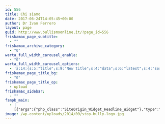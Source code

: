 ```yaml
---
id: 556
title: Chi siamo
date: 2017-06-24T14:05:45+00:00
author: Dr Ivan Ferrero
layout: page
guid: http://www.bullismoonline.it/?page_id=556
friskamax_page_subtitle:
  - ""
friskamax_archive_category:
  - "0"
warta_full_width_carousel_enable:
  - "0"
warta_full_width_carousel_options:
  - 'a:14:{s:5:"title";s:9:"New title";s:4:"data";s:6:"latest";s:4:"sort";s:8:"comments";s:10:"time_range";s:3:"all";s:8:"category";i:2;s:4:"tags";s:0:"";s:8:"post_ids";s:0:"";s:5:"count";i:4;s:7:"excerpt";i:320;s:8:"interval";i:8000;s:9:"animation";s:5:"slide";s:15:"animation_speed";i:2000;s:13:"ignore_sticky";i:1;s:11:"hide_mobile";i:0;}'
friskamax_page_title_bg:
  - "0"
friskamax_page_title_op:
  - upload
friskamax_sidebar:
  - ""
fsmpb_main:
  - |
    [{"args":{"php_class":"SiteOrigin_Widget_Headline_Widget"},"type":"widget","formData":{"headline":{"text":"Perchè Bullismo Online?","destination_url":"","tag":"h1","color":false,"hover_color":false,"font":"default","font_size":false,"font_size_unit":"px","align":"center","line_height":false,"line_height_unit":"px","margin":false,"margin_unit":"px","so_field_container_state":"open","new_window":false},"sub_headline":{"text":"","destination_url":"","tag":"h3","color":false,"hover_color":false,"font":"default","font_size":false,"font_size_unit":"px","align":"center","line_height":false,"line_height_unit":"px","margin":false,"margin_unit":"px","so_field_container_state":"closed","new_window":false},"divider":{"style":"none","color":"#EEEEEE","thickness":1,"align":"center","width":"80%","width_unit":"%","margin":false,"margin_unit":"px","so_field_container_state":"open"},"order":["headline","divider","sub_headline"],"fittext_compressor":0.85,"_sow_form_id":"594e6ef91d63a","_sow_form_timestamp":"1498312983909","fittext":false}},{"args":{"php_class":"SiteOrigin_Widget_Editor_Widget"},"type":"widget","formData":{"title":"","text":"Il progetto di Bullismo Online nasce da un'idea del Dr Ivan Ferrero e della D.ssa Daniela Zacchi, con la missione di portare una corretta informazione su una tematica così importante per i nostri ragazzi (e non solo) e sempre più emergente.\r\n\r\nPer questo scopo abbiamo preferito un taglio divulgativo e che allo stesso tempo non disdegni le visite dei Professionisti del settore.\r\n\r\nIl Cyberbullismo è un fenomeno di Rete, per cui è necessario fare Rete se vogliamo combatterlo.\r\n\r\nSe desideri aiutarci allora scorri in fondo a questa pagina per capire come.\r\n\r\nAnche l'invio di una tua tesi di laura o la scrittura di un articolo può fare un'enorme differenza.","text_selected_editor":"tmce","autop":true,"_sow_form_id":"594e2c60dcff2","_sow_form_timestamp":"1498312835582"}},{"args":{"php_class":"SiteOrigin_Widget_Headline_Widget"},"type":"widget","formData":{"headline":{"text":"Il Direttore Tecnico e Scientifico","destination_url":"","tag":"h1","color":false,"hover_color":false,"font":"default","font_size":false,"font_size_unit":"px","align":"center","line_height":false,"line_height_unit":"px","margin":false,"margin_unit":"px","so_field_container_state":"open","new_window":false},"sub_headline":{"text":"","destination_url":"","tag":"h3","color":false,"hover_color":false,"font":"default","font_size":false,"font_size_unit":"px","align":"center","line_height":false,"line_height_unit":"px","margin":false,"margin_unit":"px","so_field_container_state":"closed","new_window":false},"divider":{"style":"solid","color":"#EEEEEE","thickness":1,"align":"center","width":"80%","width_unit":"%","margin":false,"margin_unit":"px","so_field_container_state":"closed"},"order":["divider","headline","sub_headline"],"fittext_compressor":0.85,"_sow_form_id":"594e6ef91d63a","_sow_form_timestamp":"1498312996310","fittext":false}},{"type":"row","children":[{"type":"column","children":[{"args":{"php_class":"SiteOrigin_Widget_Image_Widget"},"type":"widget","formData":{"image":11,"image_fallback":"http://11","size":"full","align":"center","title":"Dr Ivan Ferrero","title_position":"hidden","alt":"Dr Ivan Ferrero","url":"","bound":true,"full_width":true,"_sow_form_id":"594e2c8ed48da","_sow_form_timestamp":"1498295466993","new_window":false}}],"formData":{"sm":4}},{"type":"column","children":[{"args":{"php_class":"SiteOrigin_Widget_Editor_Widget"},"type":"widget","formData":{"title":"Dr Ivan Ferrero - Psicologo delle Nuove Tecnologie","text":"<p style=\"color: #333333;\">Le Nuove Tecnologie nella testa e la Psicologia nel cuore amo definirmi uno <strong>Psicologo Digitale.</strong></p>\r\n<p style=\"color: #333333;\">Mentre mi laureavo in Psicologia (nel 2003) e mi specializzavo in Analisi Bioenergetica (nel 2010, con un'attenzione particolare per la gestione delle nostre emozioni), e mentre facevo esperienza con i ragazzi adolescenti (dal 2000), mi inoltravo sempre più nel Mondo Virtuale, convinto che <strong>non puoi trattare un argomento con professionalità se non lo vivi a fondo.</strong></p>\r\n<p style=\"color: #333333;\">Attualmente unisco la passione per la Psicologia con quella per le Nuove Tecnologie, studiando come queste ultime stanno cambiando il nostro modo di vivere e di percepire la Realtà.</p>\r\n<p style=\"color: #333333;\">In particolare <strong>Cyberbullismo, Dipendenza di Internet, Gioco d'Azzardo Online,</strong> sono tematiche che <strong>stanno coinvolgendo fasce di popolazione sempre più giovani e sulle quali spesso troviamo molta disinformazione.</strong></p>\r\n<p style=\"color: #333333;\">Da molto tempo opero principalmente sul Web, attraverso servizi di Psicologia Online, scrittura di libri, ed altre collaborazioni sia nazionali che internazionali, promuovendo la nascita di una corretta Cittadinanza Digitale e rimanendo in contatto con i miei lettori per mezzo dei miei canali sociali.</p>","text_selected_editor":"tinymce","autop":true,"_sow_form_id":"594e2cb44ee96","_sow_form_timestamp":"1498298224124"}}],"formData":{"sm":8}}]},{"args":{"php_class":"SiteOrigin_Widget_Headline_Widget"},"type":"widget","formData":{"headline":{"text":"I nostri autori","destination_url":"","tag":"h1","color":false,"hover_color":false,"font":"default","font_size":false,"font_size_unit":"px","align":"center","line_height":false,"line_height_unit":"px","margin":false,"margin_unit":"px","so_field_container_state":"open","new_window":false},"sub_headline":{"text":"","destination_url":"","tag":"h3","color":false,"hover_color":false,"font":"default","font_size":false,"font_size_unit":"px","align":"center","line_height":false,"line_height_unit":"px","margin":false,"margin_unit":"px","so_field_container_state":"closed","new_window":false},"divider":{"style":"solid","color":"#EEEEEE","thickness":1,"align":"center","width":"80%","width_unit":"%","margin":false,"margin_unit":"px","so_field_container_state":"closed"},"order":["divider","headline","sub_headline"],"fittext_compressor":0.85,"_sow_form_id":"594e6ef91d63a","_sow_form_timestamp":"1498313008505","fittext":false}},{"type":"row","children":[{"type":"column","children":[{"args":{"php_class":"SiteOrigin_Widget_Image_Widget"},"type":"widget","formData":{"image":143,"image_fallback":"http://143","size":"full","align":"default","title":"Dr.ssa Daniela Zacchi","title_position":"hidden","alt":"Dr.ssa Daniela Zacchi","url":"","bound":true,"full_width":true,"_sow_form_id":"594e2d6dc64e9","_sow_form_timestamp":"1498295953846","new_window":false}}],"formData":{"sm":4}},{"type":"column","children":[{"args":{"php_class":"SiteOrigin_Widget_Editor_Widget"},"type":"widget","formData":{"title":"Dr.ssa Daniela Zacchi","text":"Il Mondo del sociale, e in particolare Infanzia e Adolescenza, hanno da sempre attirato la mia attenzione tanto che mi definisco <strong>Psicologa dei bambini e degli adolescenti</strong>.\r\n\r\nMentre mi laureo in Psicologia (nel 2007) e mi specializzo in Mediazione familiare (nel 2011), amplio la mia conoscenza operando in diverse realtà educative e scolastiche. Entro così in contatto diretto con gli adolescenti e le dinamiche del gruppo dei pari, nella convinzione che<strong> i giovani abbiano bisogno di guide adulte con le quali rapportarsi e confrontarsi.</strong>\r\n\r\nAttualmente unisco il mio interesse per la Psicologia e il Mondo sociale attraverso la creazione di progetti di prevenzione primaria su tematiche come il <strong>cyberbullismo</strong>, la <strong>Devianza minorile</strong>, le <strong>Condotte a rischio</strong>, <strong>tematiche che si riscontrano in modo sempre più precoce nei giovani di oggi e rispetto alle quali è importante informare in modo corretto.</strong>\r\n\r\nDa diversi anni opero anche sul Web, cercando di diffondere e promuovere una corretta Cultura psicologica, attraverso l'uso dei social network, scrivendo articoli e promuovendo una serie di iniziative di sensibilizzazione rispetto agli argomenti di mio interesse.","text_selected_editor":"tinymce","autop":true,"_sow_form_id":"594e2d90e39f9","_sow_form_timestamp":"1498299543258"}}],"formData":{"sm":8}}]},{"type":"row","children":[{"type":"column","children":[{"args":{"php_class":"SiteOrigin_Widget_Image_Widget"},"type":"widget","formData":{"image":272,"image_fallback":"http://272","size":"full","align":"default","title":"D.ssa Mariarosaria Imbimbo","title_position":"hidden","alt":"D.ssa Mariarosaria Imbimbo","url":"","bound":true,"full_width":true,"_sow_form_id":"594e2d6dc64e9","_sow_form_timestamp":"1498295962314","new_window":false}}],"formData":{"sm":4}},{"type":"column","children":[{"args":{"php_class":"SiteOrigin_Widget_Editor_Widget"},"type":"widget","formData":{"title":"Dr.ssa Mariarosaria Imbimbo","text":"<p id=\"E67\" class=\"qowt-stl-Predefinito\"><span id=\"E68\">Da </span><span id=\"E69\">operatrice di frontiera</span><span id=\"E70\"> nel mondo del sociale, in particolare le dipendenze e il disagio dei minori, a </span><strong>Psicologa di frontiera</strong><span id=\"E72\">: le nuove frontiere che ha spalancato il web.</span></p>\r\n<p id=\"E74\" class=\"qowt-stl-Predefinito\"><span id=\"E75\">Prima ancora di laurearmi in Psicologia (nel 2012) decido di entrare in </span><strong>con-tatto</strong><span id=\"E77\"> con diverse e complesse realtà, convinta che questo fosse </span><strong>l'unico modo per comprendere ed accogliere l'altro</strong><span id=\"E79\"><strong>.</strong> In questi anni ho sviluppato sia una forte predisposizione ed attenzione alla gestione delle emozioni, sia un particolare interesse per l'influenza del mondo virtuale sulla formazione dell'identità. </span></p>\r\n<p id=\"E81\" class=\"qowt-stl-Predefinito\"><span id=\"E82\">Attualmente unisco il mio interesse per la Psicologia, i Giovani e le Dipendenze attraverso progetti di prevenzione primaria su tematiche come il </span><strong>Cyberbullismo</strong><span id=\"E84\">, la </span><strong>Dipendenza da Internet</strong><span id=\"E86\"> e </span><span id=\"E87\">da <strong>Videogiochi</strong></span><span id=\"E88\">, il </span><strong>Gioco d'Azzardo</strong><span id=\"E90\">, le </span><strong>Condotte a rischio</strong><span id=\"E92\">, tematiche che non appartengono solo ai giovani, ma anche agli adulti. Per questo, tali progetti sono diversificati in base ai destinatari, ma hanno una matrice comune: fornire una chiara e corretta informazione, al fine di ridurre i rischi per l'insorgenza delle suddette problematiche.</span></p>\r\n<p id=\"E94\" class=\"qowt-stl-Predefinito\"><span id=\"E95\">Da diverso tempo opero anche sul Web, con l'intento di promuovere il BenEssere Psicologico e sensibilizzare la popolazione in merito alle problematiche di mio interesse, attraverso l'uso dei social network e scrivendo articoli.</span></p>","text_selected_editor":"tinymce","autop":true,"_sow_form_id":"594e2d90e39f9","_sow_form_timestamp":"1498297903883"}}],"formData":{"sm":8}}]},{"type":"row","children":[{"type":"column","children":[{"args":{"php_class":"SiteOrigin_Widget_Image_Widget"},"type":"widget","formData":{"image":550,"image_fallback":"http://550","size":"full","align":"default","title":"Avv. Alessia Sorgato","title_position":"hidden","alt":"Avv. Alessia Sorgato","url":"","bound":true,"full_width":true,"_sow_form_id":"594e2d6dc64e9","_sow_form_timestamp":"1498295944577","new_window":false}}],"formData":{"sm":4}},{"type":"column","children":[{"args":{"php_class":"SiteOrigin_Widget_Editor_Widget"},"type":"widget","formData":{"title":"Avv. Alessia Sorgato","text":"Alessia Sorgato avvocato cassazionista si è sempre occupata di processo penale.\r\n\r\nDa sette anni è specializzata in difesa di donne e minori.\r\n\r\nHa scritto otto volumi giuridici.\r\n\r\nNel 2014 ha pubblicato Giù le mani dalle donne per Mondadori che ha vinto 12 premi.\r\n\r\nCollabora con centri antiviolenza e l'osservatorio nazionale sostegno vittime.\r\n\r\nHa fondato con altri l'associazione Amici della Casa dei Diritti del Comune di Milano.\r\n\r\nGestisce <a href=\"http://sorgato.it\" target=\"_blank\" rel=\"nofollow noopener noreferrer\">il suo sito personale</a> e <a href=\"https://www.facebook.com/Donnecheimparanoadifendersi/\" target=\"_blank\" rel=\"nofollow noopener noreferrer\">la sua pagina Facebook</a>, in cui svolge la sua opera di divulgazione contro la violenza sulle donne.","text_selected_editor":"tmce","autop":true,"_sow_form_id":"594e2d90e39f9","_sow_form_timestamp":"1498299464113"}}],"formData":{"sm":8}}]},{"type":"row","children":[{"type":"column","children":[{"args":{"php_class":"SiteOrigin_Widget_Image_Widget"},"type":"widget","formData":{"image":805,"image_fallback":"http://550","size":"full","align":"default","title":"Alessandra Fabriani","title_position":"hidden","alt":"Alessandra Fabriani","url":"","bound":true,"full_width":true,"_sow_form_id":"594e2d6dc64e9","_sow_form_timestamp":"1508340896901","new_window":false}}],"formData":{"sm":4}},{"type":"column","children":[{"args":{"php_class":"SiteOrigin_Widget_Editor_Widget"},"type":"widget","formData":{"title":"Alessandra Fabriani","text":"Alessandra Fabriani è una <strong>Terapista della neuropsicomotricità dell’Età Evolutiva</strong>, anche chiamati Neuropsicomotricisti.\r\n\r\nSi occupa dal 2007 della <strong>valutazione e del trattamento delle difficoltà e dei disturbi dell’età evolutiva</strong> che riguardano l’aspetto motorio, prassico, visuo-percettivo, comportamentale e relazionale in ambito neuropsichiatrico infantile.\r\n\r\nHa collaborato in questi anni con diversi centri di riabilitazioni, e da qualche anno svolge attività privata in equipe.\r\n\r\nOgni giorno la sua missione è aiutare i bambini e i loro genitori a <strong>costruire un futuro sereno</strong>, laddove si incontrano difficoltà e ostacoli che insieme ai miei colleghi cerca di rendere più semplici e superabili.\r\n\r\nNel frattempo si è anche appassionata del web e così, dopo essersi formata con dei corsi, oggi si occupa anche di scrittura sul web, social media ed educazione digitale.\r\n\r\nGestisce il sito <a href=\"http://www.passieparole.it/\" target=\"_blank\" rel=\"nofollow noopener\">Passi e parole</a>.","text_selected_editor":"tmce","autop":true,"_sow_form_id":"594e2d90e39f9","_sow_form_timestamp":"1508341896034"}}],"formData":{"sm":8}}]},{"args":{"php_class":"SiteOrigin_Widget_Headline_Widget"},"type":"widget","formData":{"headline":{"text":"Stiamo collaborando con","destination_url":"","tag":"h1","color":false,"hover_color":false,"font":"default","font_size":false,"font_size_unit":"px","align":"center","line_height":false,"line_height_unit":"px","margin":false,"margin_unit":"px","so_field_container_state":"open","new_window":false},"sub_headline":{"text":"I nostri compagni di avventura, partner con cui stiamo collaborando o ai quali abbiamo fornito i nostri servizi. Se anche tu vuoi proporci una partnership compila il form che trovi qui sotto.","destination_url":"","tag":"h3","color":false,"hover_color":false,"font":"default","font_size":false,"font_size_unit":"px","align":"center","line_height":false,"line_height_unit":"px","margin":false,"margin_unit":"px","so_field_container_state":"open","new_window":false},"divider":{"style":"solid","color":"#EEEEEE","thickness":1,"align":"center","width":"80%","width_unit":"%","margin":false,"margin_unit":"px","so_field_container_state":"closed"},"order":["divider","headline","sub_headline"],"fittext_compressor":0.85,"_sow_form_id":"594e6ef91d63a","_sow_form_timestamp":"1506953544143","fittext":false}},{"type":"row","children":[{"type":"column","children":[{"args":{"php_class":"SiteOrigin_Widget_Image_Widget"},"type":"widget","formData":{"image":773,"image_fallback":"","size":"full","align":"default","title":"","title_position":"hidden","alt":"","url":"post: 647","bound":true,"full_width":true,"_sow_form_id":"59d2481d0c689","_sow_form_timestamp":"1506953665801","new_window":false}}],"formData":{"md":4}},{"type":"column","children":[{"args":{"php_class":"SiteOrigin_Widget_Image_Widget"},"type":"widget","formData":{"image":774,"image_fallback":"","size":"full","align":"default","title":"","title_position":"hidden","alt":"","url":"http://www.coopmetamorfosi.it/downloads/ebook-cyberbullismo/","new_window":true,"bound":true,"full_width":true,"_sow_form_id":"59d2481d0c689","_sow_form_timestamp":"1506966612654"}}],"formData":{"md":4}},{"type":"column","children":[{"args":{"php_class":"SiteOrigin_Widget_Image_Widget"},"type":"widget","formData":{"image":775,"image_fallback":"","size":"full","align":"default","title":"","title_position":"hidden","alt":"","url":"http://www.giovediscienza.it/modules/conferenze/article.php?storyid=158","new_window":true,"bound":true,"full_width":true,"_sow_form_id":"59d2481d0c689","_sow_form_timestamp":"1506966525053"}}],"formData":{"md":4}},{"type":"column","children":[],"formData":{"md":4}},{"type":"column","children":[{"args":{"php_class":"SiteOrigin_Widget_Image_Widget"},"type":"widget","formData":{"image":776,"image_fallback":"","size":"full","align":"default","title":"","title_position":"hidden","alt":"","url":"http://www.mupin.it","new_window":true,"bound":true,"full_width":true,"_sow_form_id":"59d2481d0c689","_sow_form_timestamp":"1506975953091"}}],"formData":{"md":4}},{"type":"column","children":[],"formData":{"md":4}}]},{"type":"row","children":[{"type":"column","children":[{"args":{"php_class":"SiteOrigin_Widget_Headline_Widget"},"type":"widget","formData":{"headline":{"text":"Hai un'idea e desideri contribuire al progetto?","destination_url":"","tag":"h1","color":false,"hover_color":false,"font":"default","font_size":false,"font_size_unit":"px","align":"center","line_height":false,"line_height_unit":"px","margin":false,"margin_unit":"px","so_field_container_state":"open","new_window":false},"sub_headline":{"text":"Inviaci la tua idea o il tuo materiale compilando il form qui sotto!","destination_url":"","tag":"h3","color":false,"hover_color":false,"font":"default","font_size":false,"font_size_unit":"px","align":"center","line_height":false,"line_height_unit":"px","margin":false,"margin_unit":"px","so_field_container_state":"open","new_window":false},"divider":{"style":"none","color":"#EEEEEE","thickness":1,"align":"center","width":"80%","width_unit":"%","margin":false,"margin_unit":"px","so_field_container_state":"open"},"order":["divider","headline","sub_headline"],"fittext_compressor":0.85,"_sow_form_id":"594e6ef91d63a","_sow_form_timestamp":"1498313029255","fittext":false}},{"args":{"php_class":"SiteOrigin_Widgets_ContactForm_Widget"},"type":"widget","formData":{"title":"Hai un'idea e desideri contribuire al progetto? Inviaci la tua idea o il tuo materiale compilando il form qui sotto!","settings":{"to":"bullismoonline@gmail.com","default_subject":"","subject_prefix":"","success_message":"La tua email è stata inviata a <strong>bullismoonline@gmail.com</strong>.\r\n\r\nGrazie per averci contattato.\r\n\r\nRiceverai una risposta appena possibile.\r\n\r\nDr Ivan Ferrero\r\nDirettore tecnico e scientifico di www.bullismoonline.it","success_message_selected_editor":"tmce","submit_text":"Invia l'email","required_field_indicator":true,"required_field_indicator_message":"I campi contrassegnati con * sono obbligatori","so_field_container_state":"open"},"fields":[{"type":"name","label":"Il tuo nome","description":"","required":{"required":true,"missing_message":"Per favore inserisci il tuo nome qui","so_field_container_state":"open"},"options":[]},{"type":"email","label":"Il tuo indirizzo email per poterti ricontattare","description":"","required":{"required":true,"missing_message":"Per favore inserisci il tuo indirizzo email qui","so_field_container_state":"open"},"options":[]},{"type":"subject","label":"Oggetto","description":"","required":{"required":true,"missing_message":"Per favore inserisci l'oggetto per poterti aiutare meglio","so_field_container_state":"open"},"options":[]},{"type":"textarea","label":"Messaggio","description":"","required":{"required":true,"missing_message":"Per favore inserisci il tuo messaggio qui","so_field_container_state":"open"},"options":[]}],"spam":{"recaptcha":{"site_key":"","secret_key":"","theme":"light","type":"image","size":"normal","so_field_container_state":"closed","use_captcha":false},"akismet":{"use_akismet":true,"spam_action":"error","so_field_container_state":"open"},"so_field_container_state":"open"},"design":{"container":{"background":"#f2f2f2","padding":"10px","padding_unit":"px","border_color":"#c0c0c0","border_width":"1px","border_width_unit":"px","border_style":"solid","so_field_container_state":"open"},"labels":{"font":"default","size":false,"size_unit":"px","color":false,"position":"above","width":false,"width_unit":"px","align":"left","so_field_container_state":"open"},"fields":{"font":"default","font_size":false,"font_size_unit":"px","color":false,"margin":false,"margin_unit":"px","padding":false,"padding_unit":"px","height":false,"height_unit":"px","background":false,"border_color":"#c0c0c0","border_width":"1px","border_width_unit":"px","border_style":"solid","border_radius":0,"so_field_container_state":"open"},"descriptions":{"size":"0.9em","size_unit":"em","color":"#999999","style":"italic","so_field_container_state":"open"},"errors":{"background":"#fce4e5","border_color":"#ec666a","text_color":"#ec666a","padding":"5px","padding_unit":"px","margin":"10px","margin_unit":"px","so_field_container_state":"open"},"submit":{"styled":true,"background_color":"#eeeeee","background_gradient":10,"border_color":"#989a9c","border_style":"solid","border_width":"1px","border_width_unit":"px","border_radius":3,"text_color":"#5a5a5a","font_size":false,"font_size_unit":"px","weight":"500","padding":"10px","padding_unit":"px","inset_highlight":50,"so_field_container_state":"open"},"focus":{"style":"solid","color":false,"width":"1px","width_unit":"px","so_field_container_state":"open"},"so_field_container_state":"open"},"_sow_form_id":"594e2ff3f2dfa","_sow_form_timestamp":"1498313045779","display_title":false}}],"formData":{"sm":12}}]}]
image: /wp-content/uploads/2014/09/stop-bully-logo.jpg
---
```

